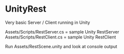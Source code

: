 # UnityRest

Very basic Server / Client running in Unity

Assets/Scripts/RestServer.cs = sample Unity RestServer 
Assets/Scripts/RestClient.cs = sample Unity RestClient 

Run Assets/RestScene.unity and look at console output

